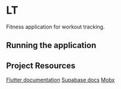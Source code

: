 # LT

Fitness application for workout tracking.

## Running the application

## Project Resources

[Flutter documentation](https://flutter.dev/docs)
[Supabase docs](https://supabase.com/docs/)
[Mobx](https://mobx.netlify.app/)

